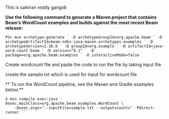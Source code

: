 This is saikiran reddy gangidi

**Use the following command to generate a Maven project that contains Beam’s WordCount examples and builds against the most recent Beam release:**

 ``` PS> mvn archetype:generate `
 -D archetypeGroupId=org.apache.beam `
 -D archetypeArtifactId=beam-sdks-java-maven-archetypes-examples `
 -D archetypeVersion=2.36.0 `
 -D groupId=org.example `
 -D artifactId=java-word-count-beam `
 -D version="0.1" `
 -D package=org.apache.beam.examples `
 -D interactiveMode=false ```
 
 Create wordcount file and paste the code to run the file by taking input file 
 
 create the sample.txt which is used for input for wordcount file
 
 ** To run the WordCount pipeline, see the Maven and Gradle examples below.**
 
 ```
 $ mvn compile exec:java -Dexec.mainClass=org.apache.beam.examples.WordCount \
     -Dexec.args="--inputFile=sample.txt --output=counts" -Pdirect-runner ```


